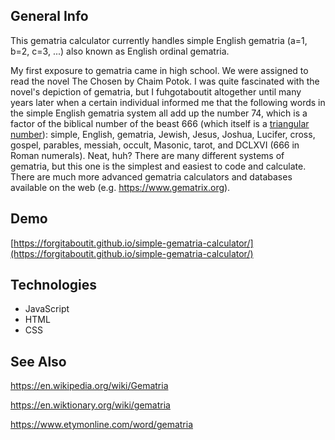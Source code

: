 ## General Info
This gematria calculator currently handles simple English gematria (a=1, b=2, c=3, ...) also known as English ordinal gematria.

My first exposure to gematria came in high school. We were assigned to read the novel The Chosen by Chaim Potok. I was quite fascinated with the novel's depiction of gematria, but I fuhgotaboutit altogether until many years later when a certain individual informed me that the following words in the simple English gematria system all add up the number 74, which is a factor of the biblical number of the beast 666 (which itself is a [triangular number](https://github.com/forgitaboutit/figurate-numbers-generator)): simple, English, gematria, Jewish, Jesus, Joshua, Lucifer, cross, gospel, parables, messiah, occult, Masonic, tarot, and DCLXVI (666 in Roman numerals). Neat, huh? There are many different systems of gematria, but this one is the simplest and easiest to code and calculate. There are much more advanced gematria calculators and databases available on the web (e.g. https://www.gematrix.org).
	
## Demo
[https://forgitaboutit.github.io/simple-gematria-calculator/](https://forgitaboutit.github.io/simple-gematria-calculator/)

## Technologies
* JavaScript
* HTML
* CSS

## See Also
https://en.wikipedia.org/wiki/Gematria

https://en.wiktionary.org/wiki/gematria

https://www.etymonline.com/word/gematria
